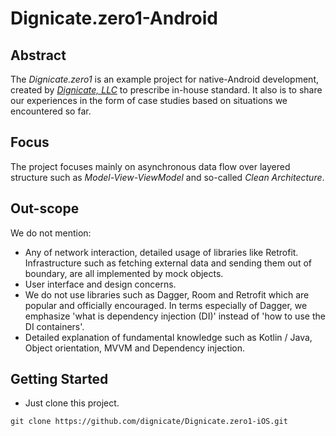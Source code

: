 # Dignicate.zero1-Android

## Abstract
The _Dignicate.zero1_ is an example project for native-Android development, created by _[Dignicate, LLC](https://dignicate.com)_ to prescribe in-house standard.
It also is to share our experiences in the form of case studies based on situations we encountered so far.

## Focus
The project focuses mainly on asynchronous data flow over layered structure such as _Model-View-ViewModel_ and so-called _Clean Architecture_.

## Out-scope
We do not mention:
* Any of network interaction, detailed usage of libraries like Retrofit. Infrastructure such as fetching external data and sending them out of boundary, are all implemented by mock objects.
* User interface and design concerns.
* We do not use libraries such as Dagger, Room and Retrofit which are popular and officially encouraged. In terms especially of Dagger, we emphasize 'what is dependency injection (DI)' instead of 'how to use the DI containers'.
* Detailed explanation of fundamental knowledge such as Kotlin / Java, Object orientation, MVVM and Dependency injection.

## Getting Started
* Just clone this project.
```
git clone https://github.com/dignicate/Dignicate.zero1-iOS.git
```
